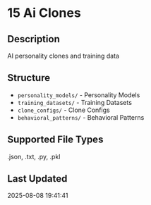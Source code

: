 # 15 Ai Clones

## Description
AI personality clones and training data

## Structure
- `personality_models/` - Personality Models
- `training_datasets/` - Training Datasets
- `clone_configs/` - Clone Configs
- `behavioral_patterns/` - Behavioral Patterns

## Supported File Types
.json, .txt, .py, .pkl

## Last Updated
2025-08-08 19:41:41
